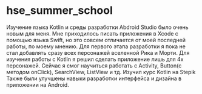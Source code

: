 # hse_summer_school
Изучение языка Kotlin и среды разработки Abdroid Studio было очень новым для меня. Мне приходилось писать приложения в Xcode с помощью языка Swift,
но это совсем отличается от моей последней работы, по моему мнению.
Для первого этапа разработки я пока не стал добавлять сразу всех персонажей вселенной Рика и Морти. Для изучения работы с Kotlin я решил сделать
приложение лишь для 4х персонажей. Сейчас я смог научиться работать с Activity, Button(с методом onClick), SearchView, ListView и тд. Изучил курc Kotlin на Stepik
Также были улучшены навыки разработки интерфейса и дизайна в приложении на Android.
